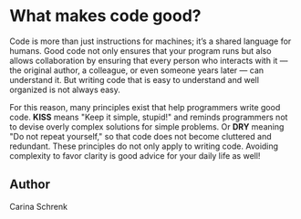 # What makes code good?

Code is more than just instructions for machines; it’s a shared language for humans. 
Good code not only ensures that your program runs but also allows collaboration by ensuring that every person who interacts with it — the original author, a colleague, or even someone years later — can understand it. 
But writing code that is easy to understand and well organized is not always easy.

For this reason, many principles exist that help programmers write good code. 
**KISS** means "Keep it simple, stupid!" and reminds programmers not to devise overly complex solutions for simple problems. 
Or **DRY** meaning "Do not repeat yourself," so that code does not become cluttered and redundant. 
These principles do not only apply to writing code. Avoiding complexity to favor clarity is good advice for your daily life as well!

## Author
Carina Schrenk 
